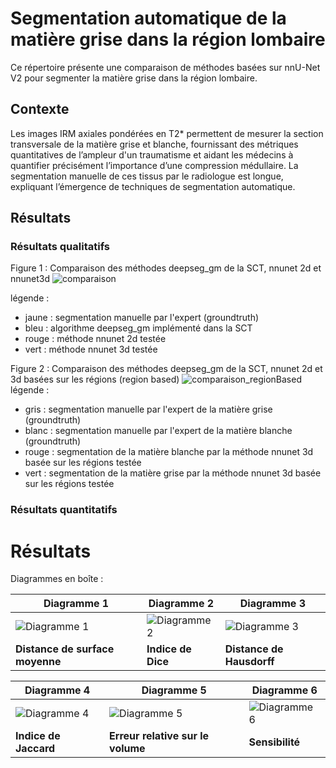 # Segmentation automatique de la matière grise dans la région lombaire 

Ce répertoire présente une comparaison de méthodes basées sur nnU-Net V2 pour segmenter la matière grise dans la région lombaire.

## Contexte
Les images IRM axiales pondérées en T2* permettent de mesurer la section transversale de la matière grise et blanche, fournissant
des métriques quantitatives de l’ampleur d'un traumatisme et aidant les médecins à quantifier précisément l’importance d’une compression médullaire.
La segmentation manuelle de ces tissus par le radiologue est longue, expliquant l’émergence de techniques de segmentation automatique. 

## Résultats 

### Résultats qualitatifs
Figure 1 : Comparaison des méthodes deepseg_gm de la SCT, nnunet 2d et nnunet3d
![comparaison](https://github.com/ivadomed/lumbar-T2star-GMseg/assets/110342907/7a34bf27-d9c4-4be5-ba39-e74c8d4ba9ae)

légende :
- jaune : segmentation manuelle par l'expert (groundtruth)
- bleu : algorithme deepseg_gm implémenté dans la SCT
- rouge : méthode nnunet 2d testée 
- vert :  méthode nnunet 3d testée

Figure 2 : Comparaison des méthodes deepseg_gm de la SCT, nnunet 2d et 3d basées sur les régions (region based)
![comparaison_regionBased](https://github.com/ivadomed/lumbar-T2star-GMseg/assets/110342907/bb7c17f9-8305-4662-b1d9-867d6dba0a62)
légende :
- gris : segmentation manuelle par l'expert de la matière grise (groundtruth)
- blanc : segmentation manuelle par l'expert de la matière blanche (groundtruth)
- rouge : segmentation de la matière blanche par la méthode nnunet 3d basée sur les régions testée 
- vert : segmentation de la matière grise par la méthode nnunet 3d basée sur les régions testée

### Résultats quantitatifs
# Résultats

Diagrammes en boîte :

| Diagramme 1           | Diagramme 2           | Diagramme 3           |
|-----------------------|-----------------------|-----------------------|
| ![Diagramme 1](https://github.com/ivadomed/lumbar-T2star-GMseg/assets/110342907/3cd6cf5e-49c3-4fd2-b6e0-a377cd539798) | ![Diagramme 2](https://github.com/ivadomed/lumbar-T2star-GMseg/assets/110342907/59730646-8ea2-4231-bbcd-a15ad80e02d7) | ![Diagramme 3](https://github.com/ivadomed/lumbar-T2star-GMseg/assets/110342907/c953f2dc-0a7c-4661-989e-b676ac656501) |
| **Distance de surface moyenne**     | **Indice de Dice**     | **Distance de Hausdorff**     |

| Diagramme 4           | Diagramme 5           | Diagramme 6           |
|-----------------------|-----------------------|-----------------------|
| ![Diagramme 4](https://github.com/ivadomed/lumbar-T2star-GMseg/assets/110342907/edcf5119-9116-48c3-a5c8-449b73ee71ad) | ![Diagramme 5](https://github.com/ivadomed/lumbar-T2star-GMseg/assets/110342907/a941b63d-d1bb-4c61-b668-20c0df3633c7) | ![Diagramme 6](![Sensitivity_comparison_boxplot](https://github.com/ivadomed/lumbar-T2star-GMseg/assets/110342907/f2158060-4368-484e-96d1-f15e8c97daa5)2) |
| **Indice de Jaccard**     | **Erreur relative sur le volume**     | **Sensibilité**     |
